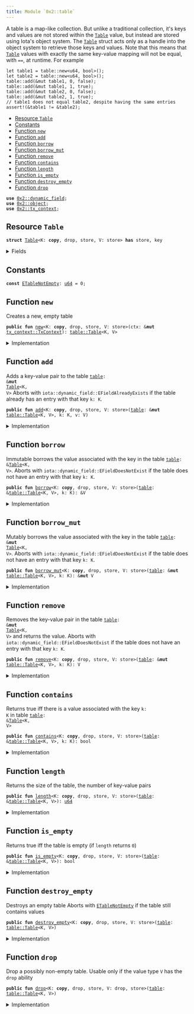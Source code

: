 ```yaml
---
title: Module `0x2::table`
---
```


A table is a map-like collection. But unlike a traditional collection, it's keys and values are
not stored within the <code><a href="../iota-framework/table.md#0x2_table_Table">Table</a></code> value, but instead are stored using Iota's object system. The
<code><a href="../iota-framework/table.md#0x2_table_Table">Table</a></code> struct acts only as a handle into the object system to retrieve those keys and values.
Note that this means that <code><a href="../iota-framework/table.md#0x2_table_Table">Table</a></code> values with exactly the same key-value mapping will not be
equal, with <code>==</code>, at runtime. For example
```
let table1 = table::new<u64, bool>();
let table2 = table::new<u64, bool>();
table::add(&mut table1, 0, false);
table::add(&mut table1, 1, true);
table::add(&mut table2, 0, false);
table::add(&mut table2, 1, true);
// table1 does not equal table2, despite having the same entries
assert!(&table1 != &table2);
```


-  [Resource `Table`](#0x2_table_Table)
-  [Constants](#@Constants_0)
-  [Function `new`](#0x2_table_new)
-  [Function `add`](#0x2_table_add)
-  [Function `borrow`](#0x2_table_borrow)
-  [Function `borrow_mut`](#0x2_table_borrow_mut)
-  [Function `remove`](#0x2_table_remove)
-  [Function `contains`](#0x2_table_contains)
-  [Function `length`](#0x2_table_length)
-  [Function `is_empty`](#0x2_table_is_empty)
-  [Function `destroy_empty`](#0x2_table_destroy_empty)
-  [Function `drop`](#0x2_table_drop)


<pre><code><b>use</b> <a href="../iota-framework/dynamic_field.md#0x2_dynamic_field">0x2::dynamic_field</a>;
<b>use</b> <a href="../iota-framework/object.md#0x2_object">0x2::object</a>;
<b>use</b> <a href="../iota-framework/tx_context.md#0x2_tx_context">0x2::tx_context</a>;
</code></pre>



<a name="0x2_table_Table"></a>

## Resource `Table`



<pre><code><b>struct</b> <a href="../iota-framework/table.md#0x2_table_Table">Table</a>&lt;K: <b>copy</b>, drop, store, V: store&gt; <b>has</b> store, key
</code></pre>



<details>
<summary>Fields</summary>


<dl>
<dt>
<code>id: <a href="../iota-framework/object.md#0x2_object_UID">object::UID</a></code>
</dt>
<dd>
 the ID of this table
</dd>
<dt>
<code>size: <a href="../move-stdlib/u64.md#0x1_u64">u64</a></code>
</dt>
<dd>
 the number of key-value pairs in the table
</dd>
</dl>


</details>

<a name="@Constants_0"></a>

## Constants


<a name="0x2_table_ETableNotEmpty"></a>



<pre><code><b>const</b> <a href="../iota-framework/table.md#0x2_table_ETableNotEmpty">ETableNotEmpty</a>: <a href="../move-stdlib/u64.md#0x1_u64">u64</a> = 0;
</code></pre>



<a name="0x2_table_new"></a>

## Function `new`

Creates a new, empty table


<pre><code><b>public</b> <b>fun</b> <a href="../iota-framework/table.md#0x2_table_new">new</a>&lt;K: <b>copy</b>, drop, store, V: store&gt;(ctx: &<b>mut</b> <a href="../iota-framework/tx_context.md#0x2_tx_context_TxContext">tx_context::TxContext</a>): <a href="../iota-framework/table.md#0x2_table_Table">table::Table</a>&lt;K, V&gt;
</code></pre>



<details>
<summary>Implementation</summary>


<pre><code><b>public</b> <b>fun</b> <a href="../iota-framework/table.md#0x2_table_new">new</a>&lt;K: <b>copy</b> + drop + store, V: store&gt;(ctx: &<b>mut</b> TxContext): <a href="../iota-framework/table.md#0x2_table_Table">Table</a>&lt;K, V&gt; {
    <a href="../iota-framework/table.md#0x2_table_Table">Table</a> {
        id: <a href="../iota-framework/object.md#0x2_object_new">object::new</a>(ctx),
        size: 0,
    }
}
</code></pre>



</details>

<a name="0x2_table_add"></a>

## Function `add`

Adds a key-value pair to the table <code><a href="../iota-framework/table.md#0x2_table">table</a>: &<b>mut</b> <a href="../iota-framework/table.md#0x2_table_Table">Table</a>&lt;K, V&gt;</code>
Aborts with <code>iota::dynamic_field::EFieldAlreadyExists</code> if the table already has an entry with
that key <code>k: K</code>.


<pre><code><b>public</b> <b>fun</b> <a href="../iota-framework/table.md#0x2_table_add">add</a>&lt;K: <b>copy</b>, drop, store, V: store&gt;(<a href="../iota-framework/table.md#0x2_table">table</a>: &<b>mut</b> <a href="../iota-framework/table.md#0x2_table_Table">table::Table</a>&lt;K, V&gt;, k: K, v: V)
</code></pre>



<details>
<summary>Implementation</summary>


<pre><code><b>public</b> <b>fun</b> <a href="../iota-framework/table.md#0x2_table_add">add</a>&lt;K: <b>copy</b> + drop + store, V: store&gt;(<a href="../iota-framework/table.md#0x2_table">table</a>: &<b>mut</b> <a href="../iota-framework/table.md#0x2_table_Table">Table</a>&lt;K, V&gt;, k: K, v: V) {
    field::add(&<b>mut</b> <a href="../iota-framework/table.md#0x2_table">table</a>.id, k, v);
    <a href="../iota-framework/table.md#0x2_table">table</a>.size = <a href="../iota-framework/table.md#0x2_table">table</a>.size + 1;
}
</code></pre>



</details>

<a name="0x2_table_borrow"></a>

## Function `borrow`

Immutable borrows the value associated with the key in the table <code><a href="../iota-framework/table.md#0x2_table">table</a>: &<a href="../iota-framework/table.md#0x2_table_Table">Table</a>&lt;K, V&gt;</code>.
Aborts with <code>iota::dynamic_field::EFieldDoesNotExist</code> if the table does not have an entry with
that key <code>k: K</code>.


<pre><code><b>public</b> <b>fun</b> <a href="../iota-framework/table.md#0x2_table_borrow">borrow</a>&lt;K: <b>copy</b>, drop, store, V: store&gt;(<a href="../iota-framework/table.md#0x2_table">table</a>: &<a href="../iota-framework/table.md#0x2_table_Table">table::Table</a>&lt;K, V&gt;, k: K): &V
</code></pre>



<details>
<summary>Implementation</summary>


<pre><code><b>public</b> <b>fun</b> <a href="../iota-framework/table.md#0x2_table_borrow">borrow</a>&lt;K: <b>copy</b> + drop + store, V: store&gt;(<a href="../iota-framework/table.md#0x2_table">table</a>: &<a href="../iota-framework/table.md#0x2_table_Table">Table</a>&lt;K, V&gt;, k: K): &V {
    field::borrow(&<a href="../iota-framework/table.md#0x2_table">table</a>.id, k)
}
</code></pre>



</details>

<a name="0x2_table_borrow_mut"></a>

## Function `borrow_mut`

Mutably borrows the value associated with the key in the table <code><a href="../iota-framework/table.md#0x2_table">table</a>: &<b>mut</b> <a href="../iota-framework/table.md#0x2_table_Table">Table</a>&lt;K, V&gt;</code>.
Aborts with <code>iota::dynamic_field::EFieldDoesNotExist</code> if the table does not have an entry with
that key <code>k: K</code>.


<pre><code><b>public</b> <b>fun</b> <a href="../iota-framework/table.md#0x2_table_borrow_mut">borrow_mut</a>&lt;K: <b>copy</b>, drop, store, V: store&gt;(<a href="../iota-framework/table.md#0x2_table">table</a>: &<b>mut</b> <a href="../iota-framework/table.md#0x2_table_Table">table::Table</a>&lt;K, V&gt;, k: K): &<b>mut</b> V
</code></pre>



<details>
<summary>Implementation</summary>


<pre><code><b>public</b> <b>fun</b> <a href="../iota-framework/table.md#0x2_table_borrow_mut">borrow_mut</a>&lt;K: <b>copy</b> + drop + store, V: store&gt;(<a href="../iota-framework/table.md#0x2_table">table</a>: &<b>mut</b> <a href="../iota-framework/table.md#0x2_table_Table">Table</a>&lt;K, V&gt;, k: K): &<b>mut</b> V {
    field::borrow_mut(&<b>mut</b> <a href="../iota-framework/table.md#0x2_table">table</a>.id, k)
}
</code></pre>



</details>

<a name="0x2_table_remove"></a>

## Function `remove`

Removes the key-value pair in the table <code><a href="../iota-framework/table.md#0x2_table">table</a>: &<b>mut</b> <a href="../iota-framework/table.md#0x2_table_Table">Table</a>&lt;K, V&gt;</code> and returns the value.
Aborts with <code>iota::dynamic_field::EFieldDoesNotExist</code> if the table does not have an entry with
that key <code>k: K</code>.


<pre><code><b>public</b> <b>fun</b> <a href="../iota-framework/table.md#0x2_table_remove">remove</a>&lt;K: <b>copy</b>, drop, store, V: store&gt;(<a href="../iota-framework/table.md#0x2_table">table</a>: &<b>mut</b> <a href="../iota-framework/table.md#0x2_table_Table">table::Table</a>&lt;K, V&gt;, k: K): V
</code></pre>



<details>
<summary>Implementation</summary>


<pre><code><b>public</b> <b>fun</b> <a href="../iota-framework/table.md#0x2_table_remove">remove</a>&lt;K: <b>copy</b> + drop + store, V: store&gt;(<a href="../iota-framework/table.md#0x2_table">table</a>: &<b>mut</b> <a href="../iota-framework/table.md#0x2_table_Table">Table</a>&lt;K, V&gt;, k: K): V {
    <b>let</b> v = field::remove(&<b>mut</b> <a href="../iota-framework/table.md#0x2_table">table</a>.id, k);
    <a href="../iota-framework/table.md#0x2_table">table</a>.size = <a href="../iota-framework/table.md#0x2_table">table</a>.size - 1;
    v
}
</code></pre>



</details>

<a name="0x2_table_contains"></a>

## Function `contains`

Returns true iff there is a value associated with the key <code>k: K</code> in table <code><a href="../iota-framework/table.md#0x2_table">table</a>: &<a href="../iota-framework/table.md#0x2_table_Table">Table</a>&lt;K, V&gt;</code>


<pre><code><b>public</b> <b>fun</b> <a href="../iota-framework/table.md#0x2_table_contains">contains</a>&lt;K: <b>copy</b>, drop, store, V: store&gt;(<a href="../iota-framework/table.md#0x2_table">table</a>: &<a href="../iota-framework/table.md#0x2_table_Table">table::Table</a>&lt;K, V&gt;, k: K): bool
</code></pre>



<details>
<summary>Implementation</summary>


<pre><code><b>public</b> <b>fun</b> <a href="../iota-framework/table.md#0x2_table_contains">contains</a>&lt;K: <b>copy</b> + drop + store, V: store&gt;(<a href="../iota-framework/table.md#0x2_table">table</a>: &<a href="../iota-framework/table.md#0x2_table_Table">Table</a>&lt;K, V&gt;, k: K): bool {
    field::exists_with_type&lt;K, V&gt;(&<a href="../iota-framework/table.md#0x2_table">table</a>.id, k)
}
</code></pre>



</details>

<a name="0x2_table_length"></a>

## Function `length`

Returns the size of the table, the number of key-value pairs


<pre><code><b>public</b> <b>fun</b> <a href="../iota-framework/table.md#0x2_table_length">length</a>&lt;K: <b>copy</b>, drop, store, V: store&gt;(<a href="../iota-framework/table.md#0x2_table">table</a>: &<a href="../iota-framework/table.md#0x2_table_Table">table::Table</a>&lt;K, V&gt;): <a href="../move-stdlib/u64.md#0x1_u64">u64</a>
</code></pre>



<details>
<summary>Implementation</summary>


<pre><code><b>public</b> <b>fun</b> <a href="../iota-framework/table.md#0x2_table_length">length</a>&lt;K: <b>copy</b> + drop + store, V: store&gt;(<a href="../iota-framework/table.md#0x2_table">table</a>: &<a href="../iota-framework/table.md#0x2_table_Table">Table</a>&lt;K, V&gt;): <a href="../move-stdlib/u64.md#0x1_u64">u64</a> {
    <a href="../iota-framework/table.md#0x2_table">table</a>.size
}
</code></pre>



</details>

<a name="0x2_table_is_empty"></a>

## Function `is_empty`

Returns true iff the table is empty (if <code>length</code> returns <code>0</code>)


<pre><code><b>public</b> <b>fun</b> <a href="../iota-framework/table.md#0x2_table_is_empty">is_empty</a>&lt;K: <b>copy</b>, drop, store, V: store&gt;(<a href="../iota-framework/table.md#0x2_table">table</a>: &<a href="../iota-framework/table.md#0x2_table_Table">table::Table</a>&lt;K, V&gt;): bool
</code></pre>



<details>
<summary>Implementation</summary>


<pre><code><b>public</b> <b>fun</b> <a href="../iota-framework/table.md#0x2_table_is_empty">is_empty</a>&lt;K: <b>copy</b> + drop + store, V: store&gt;(<a href="../iota-framework/table.md#0x2_table">table</a>: &<a href="../iota-framework/table.md#0x2_table_Table">Table</a>&lt;K, V&gt;): bool {
    <a href="../iota-framework/table.md#0x2_table">table</a>.size == 0
}
</code></pre>



</details>

<a name="0x2_table_destroy_empty"></a>

## Function `destroy_empty`

Destroys an empty table
Aborts with <code><a href="../iota-framework/table.md#0x2_table_ETableNotEmpty">ETableNotEmpty</a></code> if the table still contains values


<pre><code><b>public</b> <b>fun</b> <a href="../iota-framework/table.md#0x2_table_destroy_empty">destroy_empty</a>&lt;K: <b>copy</b>, drop, store, V: store&gt;(<a href="../iota-framework/table.md#0x2_table">table</a>: <a href="../iota-framework/table.md#0x2_table_Table">table::Table</a>&lt;K, V&gt;)
</code></pre>



<details>
<summary>Implementation</summary>


<pre><code><b>public</b> <b>fun</b> <a href="../iota-framework/table.md#0x2_table_destroy_empty">destroy_empty</a>&lt;K: <b>copy</b> + drop + store, V: store&gt;(<a href="../iota-framework/table.md#0x2_table">table</a>: <a href="../iota-framework/table.md#0x2_table_Table">Table</a>&lt;K, V&gt;) {
    <b>let</b> <a href="../iota-framework/table.md#0x2_table_Table">Table</a> { id, size } = <a href="../iota-framework/table.md#0x2_table">table</a>;
    <b>assert</b>!(size == 0, <a href="../iota-framework/table.md#0x2_table_ETableNotEmpty">ETableNotEmpty</a>);
    id.delete()
}
</code></pre>



</details>

<a name="0x2_table_drop"></a>

## Function `drop`

Drop a possibly non-empty table.
Usable only if the value type <code>V</code> has the <code>drop</code> ability


<pre><code><b>public</b> <b>fun</b> <a href="../iota-framework/table.md#0x2_table_drop">drop</a>&lt;K: <b>copy</b>, drop, store, V: drop, store&gt;(<a href="../iota-framework/table.md#0x2_table">table</a>: <a href="../iota-framework/table.md#0x2_table_Table">table::Table</a>&lt;K, V&gt;)
</code></pre>



<details>
<summary>Implementation</summary>


<pre><code><b>public</b> <b>fun</b> <a href="../iota-framework/table.md#0x2_table_drop">drop</a>&lt;K: <b>copy</b> + drop + store, V: drop + store&gt;(<a href="../iota-framework/table.md#0x2_table">table</a>: <a href="../iota-framework/table.md#0x2_table_Table">Table</a>&lt;K, V&gt;) {
    <b>let</b> <a href="../iota-framework/table.md#0x2_table_Table">Table</a> { id, size: _ } = <a href="../iota-framework/table.md#0x2_table">table</a>;
    id.delete()
}
</code></pre>



</details>
